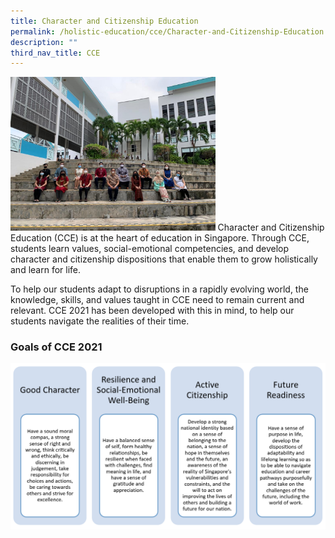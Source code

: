```yaml
---
title: Character and Citizenship Education
permalink: /holistic-education/cce/Character-and-Citizenship-Education
description: ""
third_nav_title: CCE
---
```


<img src="/images/CCE.jpeg" 
     style="width:65%">
Character and Citizenship Education (CCE) is at the heart of education in Singapore. Through CCE, students learn values, social-emotional competencies, and develop character and citizenship dispositions that enable them to grow holistically and learn for life.

To help our students adapt to disruptions in a rapidly evolving world, the knowledge, skills, and values taught in CCE need to remain current and relevant. CCE 2021 has been developed with this in mind, to help our students navigate the realities of their time.

### Goals of CCE 2021

![](/images/Goals%20of%20CCE%202021.png)